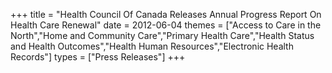 +++
title = "Health Council Of Canada Releases Annual Progress Report On Health Care Renewal"
date = 2012-06-04
themes = ["Access to Care in the North","Home and Community Care","Primary Health Care","Health Status and Health Outcomes","Health Human Resources","Electronic Health Records"]
types = ["Press Releases"]
+++
